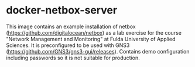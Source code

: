 # docker-netbox-server

This image contains an example installation of netbox (https://github.com/digitalocean/netbox) as a lab exercise for the course "Network Management and Monitoring" at Fulda University of Applied Sciences. It is preconfigured to be used with GNS3 (https://github.com/GNS3/gns3-gui/releases). Contains demo configuration including passwords so it is not suitable for production.